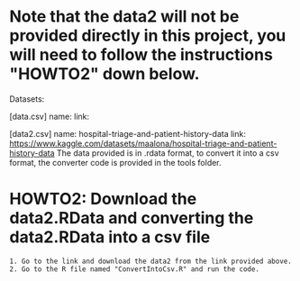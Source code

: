# Note that the data2 will not be provided directly in this project, you will need to follow the instructions "HOWTO2" down below.




Datasets:

[data.csv] 
name:
link:


[data2.csv]
name: hospital-triage-and-patient-history-data
link: https://www.kaggle.com/datasets/maalona/hospital-triage-and-patient-history-data
The data provided is in .rdata format, to convert it into a csv format, the converter code is provided in the tools folder.




# HOWTO2: Download the data2.RData and converting the data2.RData into a csv file
    1. Go to the link and download the data2 from the link provided above. 
    2. Go to the R file named "ConvertIntoCsv.R" and run the code.

